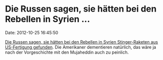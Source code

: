 Die Russen sagen, sie hätten bei den Rebellen in Syrien \...
============================================================

Date: 2012-10-25 16:45:50

[Die Russen sagen, sie hätten bei den Rebellen in Syrien Stinger-Raketen
aus US-Fertigung
gefunden](http://www.rawstory.com/rs/2012/10/24/russia-claims-syria-rebels-have-u-s-made-stinger-missiles/).
Die Amerikaner dementieren natürlich, das wäre ja nach der Vorgeschichte
mit den Mujaheddin auch zu peinlich.
